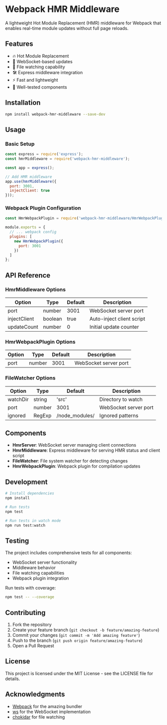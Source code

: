 # Webpack HMR Middleware

A lightweight Hot Module Replacement (HMR) middleware for Webpack that enables real-time module updates without full page reloads.

## Features

- 🔥 Hot Module Replacement
- 📡 WebSocket-based updates
- 🔄 File watching capability
- 🛠 Express middleware integration
- ⚡ Fast and lightweight
- 🧪 Well-tested components

## Installation

```bash
npm install webpack-hmr-middleware --save-dev
```

## Usage

### Basic Setup

```javascript
const express = require('express');
const hmrMiddleware = require('webpack-hmr-middleware');

const app = express();

// Add HMR middleware
app.use(hmrMiddleware({
  port: 3001,
  injectClient: true
}));
```

### Webpack Plugin Configuration

```javascript
const HmrWebpackPlugin = require('webpack-hmr-middleware/HmrWebpackPlugin');

module.exports = {
  // ... webpack config
  plugins: [
    new HmrWebpackPlugin({
      port: 3001
    })
  ]
};
```

## API Reference

### HmrMiddleware Options

| Option | Type | Default | Description |
|--------|------|---------|-------------|
| port | number | 3001 | WebSocket server port |
| injectClient | boolean | true | Auto-inject client script |
| updateCount | number | 0 | Initial update counter |

### HmrWebpackPlugin Options

| Option | Type | Default | Description |
|--------|------|---------|-------------|
| port | number | 3001 | WebSocket server port |

### FileWatcher Options

| Option | Type | Default | Description |
|--------|------|---------|-------------|
| watchDir | string | 'src' | Directory to watch |
| port | number | 3001 | WebSocket server port |
| ignored | RegExp | /node_modules/ | Ignored patterns |

## Components

- **HmrServer**: WebSocket server managing client connections
- **HmrMiddleware**: Express middleware for serving HMR status and client script
- **FileWatcher**: File system watcher for detecting changes
- **HmrWebpackPlugin**: Webpack plugin for compilation updates

## Development

```bash
# Install dependencies
npm install

# Run tests
npm test

# Run tests in watch mode
npm run test:watch
```

## Testing

The project includes comprehensive tests for all components:
- WebSocket server functionality
- Middleware behavior
- File watching capabilities
- Webpack plugin integration

Run tests with coverage:
```bash
npm test -- --coverage
```

## Contributing

1. Fork the repository
2. Create your feature branch (`git checkout -b feature/amazing-feature`)
3. Commit your changes (`git commit -m 'Add amazing feature'`)
4. Push to the branch (`git push origin feature/amazing-feature`)
5. Open a Pull Request

## License

This project is licensed under the MIT License - see the LICENSE file for details.

## Acknowledgments

- [Webpack](https://webpack.js.org/) for the amazing bundler
- [ws](https://github.com/websockets/ws) for the WebSocket implementation
- [chokidar](https://github.com/paulmillr/chokidar) for file watching
